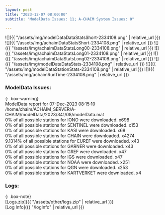 ```yaml
---
layout: post
title: "2023-12-07 08:00:00"
subtitle: "ModelData Issues: 11; A-CHAIM System Issues: 0"

---
```


![]({{ "/assets/img/modelDataDataStatsShort-2334108.png" | relative_url }})
![]({{ "/assets/img/achaimDataStatsShort-2334108.png" | relative_url }})
![]({{ "/assets/img/achaimDataStatsLong00-2334108.png" | relative_url }})
![]({{ "/assets/img/achaimDataStatsLong01-2334108.png" | relative_url }})
![]({{ "/assets/img/achaimDataStatsLong02-2334108.png" | relative_url }})
![]({{ "/assets/img/modelDataDataStats-2334108.png" | relative_url }})
![]({{ "/assets/img/modelDataStationStats-2334108.png" | relative_url }})
![]({{ "/assets/img/achaimRunTime-2334108.png" | relative_url }})


### ModelData Issues:  
  
{: .box-warning}  
 ModelData report for 07-Dec-2023 08:15:10   
 /home/chaim/ACHAIM_SERVER/A-CHAIM/modelData/2023/341/08/modelData.mat   
 0% of all possible stations for IONO were downloaded. x698   
 0% of all possible stations for SENTINEL were downloaded. x153   
 0% of all possible stations for KASI were downloaded. x68   
 0% of all possible stations for CHAIN were downloaded. x4274   
 9.1314% of all possible stations for EUREF were downloaded. x43   
 0% of all possible stations for GARNER were downloaded. x43   
 0% of all possible stations for GREF were downloaded. x47   
 0% of all possible stations for IGS were downloaded. x47   
 0% of all possible stations for NOAA were downloaded. x251   
 0% of all possible stations for QGN were downloaded. x253   
 0% of all possible stations for KARTVERKET were downloaded. x4   
  


### Logs:  
  
{: .box-note}  
[Logs.zip]({{ "/assets/other/logs.zip" | relative_url }})  
[Log Info]({{ "/logInfo" | relative_url }})  
